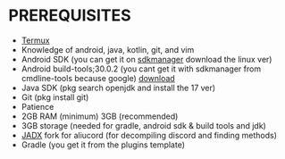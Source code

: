 # PREREQUISITES

- [Termux](https://github.com/termux/termux-app/releases)
- Knowledge of android, java, kotlin, git, and vim 
- Android SDK (you can get it on [sdkmanager](https://developer.android.com/studio/#downloads) download the linux ver)
- Android build-tools;30.0.2 (you cant get it with sdkmanager from cmdline-tools because google) [download](https://dl-ssl.google.com/android/repository/build-tools_r30.0.2-linux.zip)
- Java SDK (pkg search openjdk and install the 17 ver)
- Git (pkg install git)
- Patience
- 2GB RAM (minimum) 3GB (recommended)
- 3GB storage (needed for gradle, android sdk & build tools and jdk)
- [JADX](https://github.com/Juby210/jadx) fork for aliucord (for decompiling discord and finding methods)
- Gradle (you get it from the plugins template)

